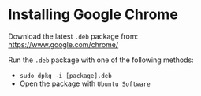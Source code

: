 # Installing Google Chrome  

Download the latest `.deb` package from:  
https://www.google.com/chrome/  

Run the `.deb` package with one of the following methods:  
- `sudo dpkg -i [package].deb`
- Open the package with `Ubuntu Software`  